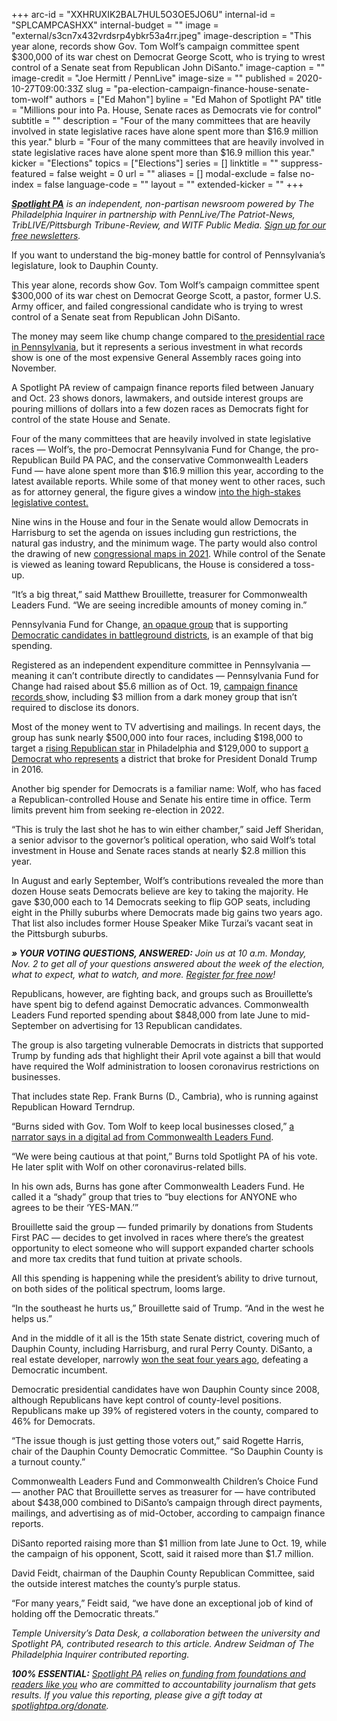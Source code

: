 +++
arc-id = "XXHRUXIK2BAL7HUL5O3OE5JO6U"
internal-id = "SPLCAMPCASHXX"
internal-budget = ""
image = "external/s3cn7x432vrdsrp4ybkr53a4rr.jpeg"
image-description = "This year alone, records show Gov. Tom Wolf’s campaign committee spent $300,000 of its war chest on Democrat George Scott, who is trying to wrest control of a Senate seat from Republican John DiSanto."
image-caption = ""
image-credit = "Joe Hermitt / PennLive"
image-size = ""
published = 2020-10-27T09:00:33Z
slug = "pa-election-campaign-finance-house-senate-tom-wolf"
authors = ["Ed Mahon"]
byline = "Ed Mahon of Spotlight PA"
title = "Millions pour into Pa. House, Senate races as Democrats vie for control"
subtitle = ""
description = "Four of the many committees that are heavily involved in state legislative races have alone spent more than $16.9 million this year."
blurb = "Four of the many committees that are heavily involved in state legislative races have alone spent more than $16.9 million this year."
kicker = "Elections"
topics = ["Elections"]
series = []
linktitle = ""
suppress-featured = false
weight = 0
url = ""
aliases = []
modal-exclude = false
no-index = false
language-code = ""
layout = ""
extended-kicker = ""
+++

<a href="https://www.spotlightpa.org/"><i><b>Spotlight PA</b></i></a><i> is an independent, non-partisan newsroom powered by The Philadelphia Inquirer in partnership with PennLive/The Patriot-News, TribLIVE/Pittsburgh Tribune-Review, and WITF Public Media. </i><a href="https://www.spotlightpa.org/newsletters"><i>Sign up for our free newsletters</i></a><i>.</i>

If you want to understand the big-money battle for control of Pennsylvania’s legislature, look to Dauphin County.

This year alone, records show Gov. Tom Wolf’s campaign committee spent $300,000 of its war chest on Democrat George Scott, a pastor, former U.S. Army officer, and failed congressional candidate who is trying to wrest control of a Senate seat from Republican John DiSanto.

The money may seem like chump change compared to <a href="https://www.npr.org/2020/10/13/923427969/presidential-campaign-tv-ad-spending-crosses-1-billion-mark-in-key-states">the presidential race in Pennsylvania</a>, but it represents a serious investment in what records show is one of the most expensive General Assembly races going into November.

A Spotlight PA review of campaign finance reports filed between January and Oct. 23 shows donors, lawmakers, and outside interest groups are pouring millions of dollars into a few dozen races as Democrats fight for control of the state House and Senate.

Four of the many committees that are heavily involved in state legislative races — Wolf’s, the pro-Democrat Pennsylvania Fund for Change, the pro-Republican Build PA PAC, and the conservative Commonwealth Leaders Fund — have alone spent more than $16.9 million this year, according to the latest available reports. While some of that money went to other races, such as for attorney general, the figure gives a window <a href="https://www.spotlightpa.org/news/2020/10/pa-election-state-house-flip-democrats-republicans/">into the high-stakes legislative contest.</a>

Nine wins in the House and four in the Senate would allow Democrats in Harrisburg to set the agenda on issues including gun restrictions, the natural gas industry, and the minimum wage. The party would also control the drawing of new <a href="https://www.wesa.fm/post/eye-redistricting-2021-national-group-targets-pa-legislative-races#stream/0">congressional maps in 2021</a>. While control of the Senate is viewed as leaning toward Republicans, the House is considered a toss-up.

<script src="https://www.spotlightpa.org/embed.js" async></script><div data-spl-embed-version="1" data-spl-src="https://www.spotlightpa.org/embeds/newsletter/"></div>

“It’s a big threat,” said Matthew Brouillette, treasurer for Commonwealth Leaders Fund. “We are seeing incredible amounts of money coming in.”

Pennsylvania Fund for Change, <a href="https://www.inquirer.com/philly/columnists/clout/clout-wawa-sheetz-donate-governors-election-pennsylvania-20180928.html">an opaque group</a> that is supporting <a href="http://pafundforchange.com/races/">Democratic candidates in battleground districts</a>, is an example of that big spending.

Registered as an independent expenditure committee in Pennsylvania — meaning it can’t contribute directly to candidates — Pennsylvania Fund for Change had raised about $5.6 million as of Oct. 19, <a href="https://www.campaignfinanceonline.pa.gov/Pages/ShowReport.aspx?ReportID=333701&isStatement=0&is24Hour=0">campaign finance records </a>show, including $3 million from a dark money group that isn’t required to disclose its donors.

Most of the money went to TV advertising and mailings. In recent days, the group has sunk nearly $500,000 into four races, including $198,000 to target a <a href="https://billypenn.com/2020/10/08/pennsylvania-house-democrats-flip-martina-white-mike-doyle-northeast-philly-party-infighting/">rising Republican star</a> in Philadelphia and $129,000 to support <a href="https://triblive.com/local/valley-news-dispatch/longtime-stunt-performer-challenges-veteran-house-member-in-55th-district/">a Democrat who represents</a> a district that broke for President Donald Trump in 2016.

Another big spender for Democrats is a familiar name: Wolf, who has faced a Republican-controlled House and Senate his entire time in office. Term limits prevent him from seeking re-election in 2022.

“This is truly the last shot he has to win either chamber,” said Jeff Sheridan, a senior advisor to the governor’s political operation, who said Wolf’s total investment in House and Senate races stands at nearly $2.8 million this year.

In August and early September, Wolf’s contributions revealed the more than dozen House seats Democrats believe are key to taking the majority. He gave $30,000 each to 14 Democrats seeking to flip GOP seats, including eight in the Philly suburbs where Democrats made big gains two years ago. That list also includes former House Speaker Mike Turzai’s vacant seat in the Pittsburgh suburbs.

<i><b>» YOUR VOTING QUESTIONS, ANSWERED:</b></i><i> Join us at 10 a.m. Monday, Nov. 2 to get all of your questions answered about the week of the election, what to expect, what to watch, and more. </i><a href="https://inquirer.zoom.us/webinar/register/5816037238914/WN_zovGJrYlQO2s1h_KThtM1w"><i>Register for free now</i></a><i>!</i>

Republicans, however, are fighting back, and groups such as Brouillette’s have spent big to defend against Democratic advances. Commonwealth Leaders Fund reported spending about $848,000 from late June to mid-September on advertising for 13 Republican candidates.

The group is also targeting vulnerable Democrats in districts that supported Trump by funding ads that highlight their April vote against a bill that would have required the Wolf administration to loosen coronavirus restrictions on businesses.

That includes state Rep. Frank Burns (D., Cambria), who is running against Republican Howard Terndrup.

“Burns sided with Gov. Tom Wolf to keep local businesses closed,” <a href="https://www.facebook.com/ads/library/?active_status=all&ad_type=political_and_issue_ads&country=US&q=Commonwealth%20Leaders%20Fund&sort_data[direction]=desc&sort_data[mode]=relevancy_monthly_grouped">a narrator says in a digital ad from Commonwealth Leaders Fund</a>.

“We were being cautious at that point,” Burns told Spotlight PA of his vote. He later split with Wolf on other coronavirus-related bills.

In his own ads, Burns has gone after Commonwealth Leaders Fund. He called it a “shady” group that tries to “buy elections for ANYONE who agrees to be their ‘YES-MAN.’”

Brouillette said the group — funded primarily by donations from Students First PAC — decides to get involved in races where there’s the greatest opportunity to elect someone who will support expanded charter schools and more tax credits that fund tuition at private schools.

All this spending is happening while the president’s ability to drive turnout, on both sides of the political spectrum, looms large.

“In the southeast he hurts us,” Brouillette said of Trump. “And in the west he helps us.”

And in the middle of it all is the 15th state Senate district, covering much of Dauphin County, including Harrisburg, and rural Perry County. DiSanto, a real estate developer, narrowly <a href="https://www.pennlive.com/politics/2016/11/challenger_john_disanto_upsets.html">won the seat four years ago</a>, defeating a Democratic incumbent.

Democratic presidential candidates have won Dauphin County since 2008, although Republicans have kept control of county-level positions. Republicans make up 39% of registered voters in the county, compared to 46% for Democrats.

<script src="https://www.spotlightpa.org/embed.js" async></script><div data-spl-embed-version="1" data-spl-src="https://www.spotlightpa.org/embeds/cta/?url=https%3A%2F%2Fwww.spotlightpa.org%2Fdonate&eyebrow=BECOME%20A%20MEMBER&body=Make%20a%20gift%20today%20and%20help%20Spotlight%20PA%20continue%20to%20provide%20100%25%20essential%20reporting%20on%20the%20upcoming%20election%20in%20Pennsylvania.%20From%20court%20challenges%20to%20voter%20intimidation%2C%20our%20reporters%20are%20keeping%20watch%20for%20you.&cta=JOIN%20US%20NOW"></div>

“The issue though is just getting those voters out,” said Rogette Harris, chair of the Dauphin County Democratic Committee. “So Dauphin County is a turnout county.”

Commonwealth Leaders Fund and Commonwealth Children’s Choice Fund — another PAC that Brouillette serves as treasurer for — have contributed about $438,000 combined to DiSanto’s campaign through direct payments, mailings, and advertising as of mid-October, according to campaign finance reports.

DiSanto reported raising more than $1 million from late June to Oct. 19, while the campaign of his opponent, Scott, said it raised more than $1.7 million.

David Feidt, chairman of the Dauphin County Republican Committee, said the outside interest matches the county’s purple status.

“For many years,” Feidt said, “we have done an exceptional job of kind of holding off the Democratic threats.”

<i>Temple University’s Data Desk, a collaboration between the university and Spotlight PA, contributed research to this article. Andrew Seidman of The Philadelphia Inquirer contributed reporting.</i>

<i><b>100% ESSENTIAL:</b></i><i> </i><a href="https://www.spotlightpa.org/"><i>Spotlight PA</i></a><i> relies on</i><a href="https://www.spotlightpa.org/support"><i> funding from foundations and readers like you</i></a><i> who are committed to accountability journalism that gets results. If you value this reporting, please give a gift today at </i><a href="http://spotlightpa.org/donate"><i>spotlightpa.org/donate</i></a><i>.</i>

<script src="https://www.spotlightpa.org/embed.js" async></script><div data-spl-embed-version="1" data-spl-src="https://www.spotlightpa.org/embeds/tips/?tip_text=Are%20you%20a%20Pennsylvania%20resident%20with%20a%20voting%20or%20election%20question%3F%20Send%20it%20to%20Spotlight%20PA%20and%20we'll%20do%20our%20best%20to%20answer%20it.&flag_text=election%202020"></div>
